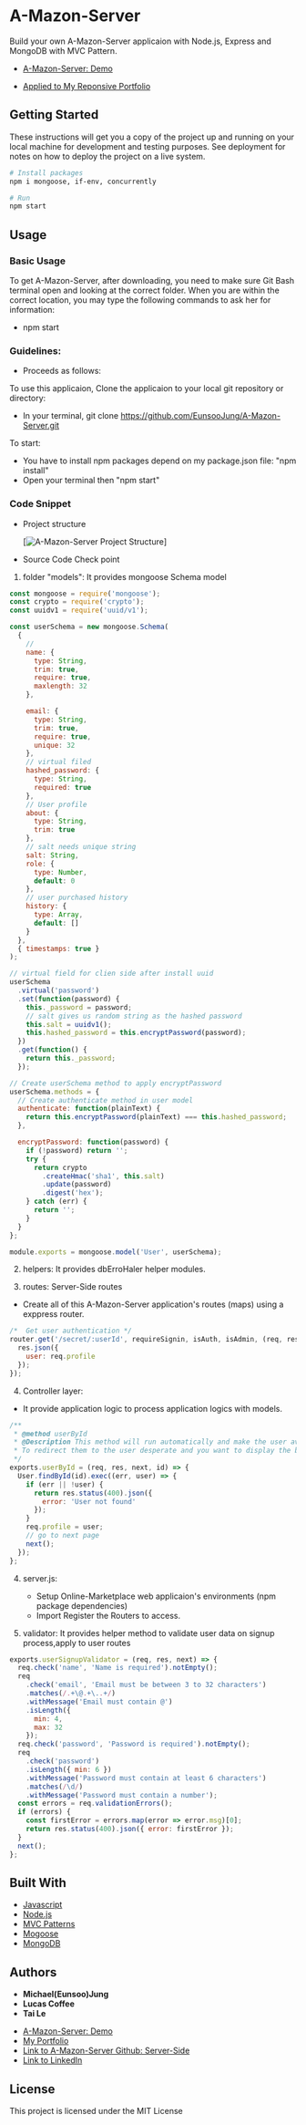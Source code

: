 # A-Mazon-Server

Build your own A-Mazon-Server applicaion with Node.js, Express and MongoDB with MVC Pattern.

- [A-Mazon-Server: Demo](http://167.71.146.22/)

- [Applied to My Reponsive Portfolio](https://eunsoojung.github.io/Responsive-Portfolio/portfolio.html)

## Getting Started

These instructions will get you a copy of the project up and running on your local machine for development and testing purposes.
See deployment for notes on how to deploy the project on a live system.

```bash
# Install packages
npm i mongoose, if-env, concurrently

# Run
npm start
```

## Usage

### Basic Usage

To get A-Mazon-Server, after downloading, you need to make sure Git Bash terminal open and looking at the correct folder. When you are within the correct location, you may type the following commands to ask her for information:

- npm start

### Guidelines:

- Proceeds as follows:

To use this applicaion, Clone the applicaion to your local git repository or directory:

- In your terminal, git clone https://github.com/EunsooJung/A-Mazon-Server.git

To start:

- You have to install npm packages depend on my package.json file: "npm install"
- Open your terminal then "npm start"

### Code Snippet

- Project structure

  [![A-Mazon-Server Project Structure]()]

- Source Code Check point

1. folder "models": It provides mongoose Schema model

```javascript
const mongoose = require('mongoose');
const crypto = require('crypto');
const uuidv1 = require('uuid/v1');

const userSchema = new mongoose.Schema(
  {
    //
    name: {
      type: String,
      trim: true,
      require: true,
      maxlength: 32
    },

    email: {
      type: String,
      trim: true,
      require: true,
      unique: 32
    },
    // virtual filed
    hashed_password: {
      type: String,
      required: true
    },
    // User profile
    about: {
      type: String,
      trim: true
    },
    // salt needs unique string
    salt: String,
    role: {
      type: Number,
      default: 0
    },
    // user purchased history
    history: {
      type: Array,
      default: []
    }
  },
  { timestamps: true }
);

// virtual field for clien side after install uuid
userSchema
  .virtual('password')
  .set(function(password) {
    this._password = password;
    // salt gives us random string as the hashed password
    this.salt = uuidv1();
    this.hashed_password = this.encryptPassword(password);
  })
  .get(function() {
    return this._password;
  });

// Create userSchema method to apply encryptPassword
userSchema.methods = {
  // Create authenticate method in user model
  authenticate: function(plainText) {
    return this.encryptPassword(plainText) === this.hashed_password;
  },

  encryptPassword: function(password) {
    if (!password) return '';
    try {
      return crypto
        .createHmac('sha1', this.salt)
        .update(password)
        .digest('hex');
    } catch (err) {
      return '';
    }
  }
};

module.exports = mongoose.model('User', userSchema);
```

2. helpers: It provides dbErroHaler helper modules.

3. routes: Server-Side routes

- Create all of this A-Mazon-Server application's routes (maps) using a exppress router.

```javascript
/*  Get user authentication */
router.get('/secret/:userId', requireSignin, isAuth, isAdmin, (req, res) => {
  res.json({
    user: req.profile
  });
});
```

4. Controller layer:

- It provide application logic to process application logics with models.

```javascript
/**
 * @method userById
 * @Description This method will run automatically and make the user available in the request object.
 * To redirect them to the user desperate and you want to display the basic information.
 */
exports.userById = (req, res, next, id) => {
  User.findById(id).exec((err, user) => {
    if (err || !user) {
      return res.status(400).json({
        error: 'User not found'
      });
    }
    req.profile = user;
    // go to next page
    next();
  });
};
```

4. server.js:

   - Setup Online-Marketplace web applicaion's environments (npm package dependencies)
   - Import Register the Routers to access.

5. validator: It provides helper method to validate user data on signup process,apply to user routes

```javascript
exports.userSignupValidator = (req, res, next) => {
  req.check('name', 'Name is required').notEmpty();
  req
    .check('email', 'Email must be between 3 to 32 characters')
    .matches(/.+\@.+\..+/)
    .withMessage('Email must contain @')
    .isLength({
      min: 4,
      max: 32
    });
  req.check('password', 'Password is required').notEmpty();
  req
    .check('password')
    .isLength({ min: 6 })
    .withMessage('Password must contain at least 6 characters')
    .matches(/\d/)
    .withMessage('Password must contain a number');
  const errors = req.validationErrors();
  if (errors) {
    const firstError = errors.map(error => error.msg)[0];
    return res.status(400).json({ error: firstError });
  }
  next();
};
```

## Built With

- [Javascript](https://developer.mozilla.org/en-US/docs/Web/JavaScript)
- [Node.js](https://nodejs.org/en/)
- [MVC Patterns](https://en.wikipedia.org/wiki/Model%E2%80%93view%E2%80%93controller)
- [Mogoose](https://mongoosejs.com/docs/)
- [MongoDB](https://www.mongodb.com/)

## Authors

- **Michael(Eunsoo)Jung**
- **Lucas Coffee**
- **Tai Le**

* [A-Mazon-Server: Demo](http://167.71.146.22/)
* [My Portfolio](https://eunsoojung.github.io/Responsive-Portfolio/portfolio.html)
* [Link to A-Mazon-Server Github: Server-Side](https://github.com/EunsooJung/A-Mazon-Server.git)
* [Link to LinkedIn](www.linkedin.com/in/eun-soo-jung/)

## License

This project is licensed under the MIT License

